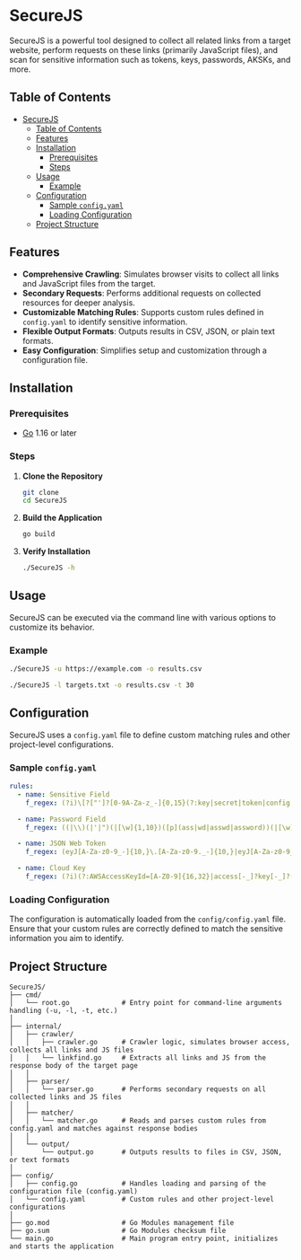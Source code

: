 # SecureJS

SecureJS is a powerful tool designed to collect all related links from a target website, perform requests on these links (primarily JavaScript files), and scan for sensitive information such as tokens, keys, passwords, AKSKs, and more.

## Table of Contents

- [SecureJS](#securejs)
  - [Table of Contents](#table-of-contents)
  - [Features](#features)
  - [Installation](#installation)
    - [Prerequisites](#prerequisites)
    - [Steps](#steps)
  - [Usage](#usage)
    - [Example](#example)
  - [Configuration](#configuration)
    - [Sample `config.yaml`](#sample-configyaml)
    - [Loading Configuration](#loading-configuration)
  - [Project Structure](#project-structure)

## Features

- **Comprehensive Crawling**: Simulates browser visits to collect all links and JavaScript files from the target.
- **Secondary Requests**: Performs additional requests on collected resources for deeper analysis.
- **Customizable Matching Rules**: Supports custom rules defined in `config.yaml` to identify sensitive information.
- **Flexible Output Formats**: Outputs results in CSV, JSON, or plain text formats.
- **Easy Configuration**: Simplifies setup and customization through a configuration file.

## Installation

### Prerequisites

- [Go](https://golang.org/dl/) 1.16 or later

### Steps

1. **Clone the Repository**

   ```bash
   git clone
   cd SecureJS
   ```

2. **Build the Application**

   ```bash
   go build
   ```

3. **Verify Installation**

   ```bash
   ./SecureJS -h
   ```

## Usage

SecureJS can be executed via the command line with various options to customize its behavior.

### Example

```bash
./SecureJS -u https://example.com -o results.csv
```
```bash
./SecureJS -l targets.txt -o results.csv -t 30
```
## Configuration

SecureJS uses a `config.yaml` file to define custom matching rules and other project-level configurations.

### Sample `config.yaml`

```yaml
rules:
  - name: Sensitive Field
    f_regex: (?i)\[?["']?[0-9A-Za-z_-]{0,15}(?:key|secret|token|config|auth|access|admin|ticket)[0-9A-Za-z_-]{0,15}["']?\]?\s*(?:=|:|\)\.val\()\s*\[?\{?["']([^"']{8,256})["']?(?::|,)?

  - name: Password Field
    f_regex: ((|\\)(|'|")(|[\w]{1,10})([p](ass|wd|asswd|assword))(|[\w]{1,10})(|\\)(|'|")(:|=|\)\.val\()(|)(|\\)('|")([^'"]+?)(|\\)('|")(|,|\)))

  - name: JSON Web Token
    f_regex: (eyJ[A-Za-z0-9_-]{10,}\.[A-Za-z0-9._-]{10,}|eyJ[A-Za-z0-9_\/+-]{10,}\.[A-Za-z0-9._\/+-]{10,})

  - name: Cloud Key
    f_regex: (?i)(?:AWSAccessKeyId=[A-Z0-9]{16,32}|access[-_]?key[-_]?(?:id|secret)|LTAI[a-z0-9]{12,20})
```

### Loading Configuration

The configuration is automatically loaded from the `config/config.yaml` file. Ensure that your custom rules are correctly defined to match the sensitive information you aim to identify.

## Project Structure

```
SecureJS/
├── cmd/
│   └── root.go             # Entry point for command-line arguments handling (-u, -l, -t, etc.)
│
├── internal/
│   ├── crawler/
│   │   ├── crawler.go      # Crawler logic, simulates browser access, collects all links and JS files
│   │   └── linkfind.go     # Extracts all links and JS from the response body of the target page
│   │
│   ├── parser/
│   │   └── parser.go       # Performs secondary requests on all collected links and JS files
│   │
│   ├── matcher/
│   │   └── matcher.go      # Reads and parses custom rules from config.yaml and matches against response bodies
│   │
│   └── output/
│       └── output.go       # Outputs results to files in CSV, JSON, or text formats
│
├── config/
│   ├── config.go           # Handles loading and parsing of the configuration file (config.yaml)
│   └── config.yaml         # Custom rules and other project-level configurations
│
├── go.mod                  # Go Modules management file
├── go.sum                  # Go Modules checksum file
└── main.go                 # Main program entry point, initializes and starts the application
```